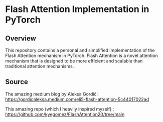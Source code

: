 


# Flash Attention Implementation in PyTorch

## Overview

This repository contains a personal and simplified implementation of the Flash Attention mechanism in PyTorch. Flash Attention is a novel attention mechanism that is designed to be more efficient and scalable than traditional attention mechanisms.

## Source 

The amazing medium blog by Aleksa Gordić:
https://gordicaleksa.medium.com/eli5-flash-attention-5c44017022ad

This amazing repo (which I heavily inspired myself) : 
https://github.com/kyegomez/FlashAttention20/tree/main
